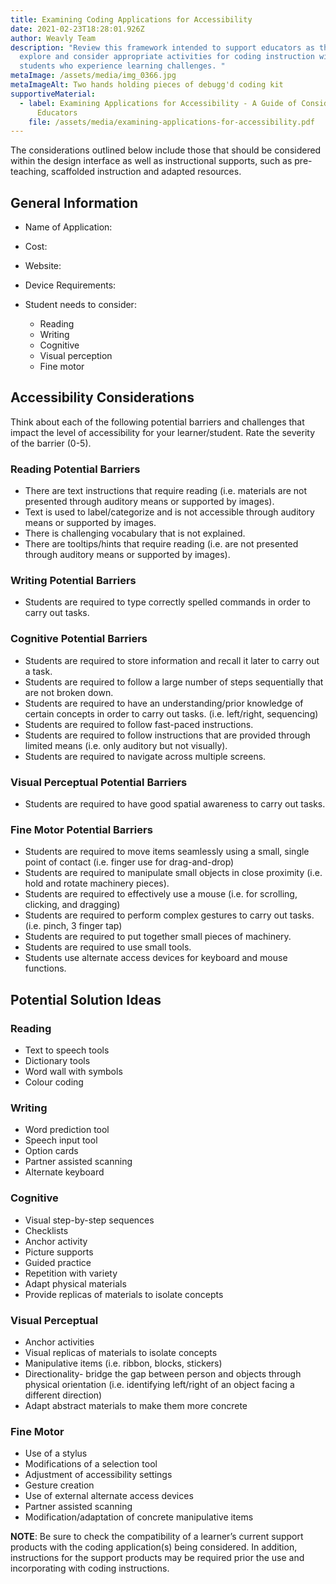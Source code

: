 ```yaml
---
title: Examining Coding Applications for Accessibility
date: 2021-02-23T18:28:01.926Z
author: Weavly Team
description: "Review this framework intended to support educators as they
  explore and consider appropriate activities for coding instruction with their
  students who experience learning challenges. "
metaImage: /assets/media/img_0366.jpg
metaImageAlt: Two hands holding pieces of debugg'd coding kit
supportiveMaterial:
  - label: Examining Applications for Accessibility - A Guide of Considerations for
      Educators
    file: /assets/media/examining-applications-for-accessibility.pdf
---
```

The considerations outlined below include those that should be considered within the design interface as well as instructional supports, such as pre-teaching, scaffolded instruction and adapted resources.

## General Information

* Name of Application:
* Cost:
* Website:
* Device Requirements:
* Student needs to consider: 

  * Reading
  * Writing
  * Cognitive
  * Visual perception
  * Fine motor

## Accessibility Considerations

Think about each of the following potential barriers and challenges that impact the level of accessibility for your learner/student. Rate the severity of the barrier (0-5).

### Reading Potential Barriers

* There are text instructions that require reading (i.e. materials are not presented through auditory means or supported by images).
* Text is used to label/categorize and is not accessible through auditory means or supported by images.
* There is challenging vocabulary that is not explained.
* There are tooltips/hints that require reading (i.e. are not presented  through auditory means or supported by images).

### Writing Potential Barriers

* Students are required to type correctly spelled commands in order to carry out tasks.

### Cognitive Potential Barriers

* Students are required to store information and recall it later to carry out a task.
* Students are required to follow a large number of steps sequentially that are not broken down.
* Students are required to have an understanding/prior knowledge of certain concepts in order to carry out tasks. (i.e. left/right, sequencing)
* Students are required to follow fast-paced instructions.
* Students are required to follow instructions that are provided through limited means (i.e. only auditory but not visually).
* Students are required to navigate across multiple screens.

### Visual Perceptual Potential Barriers

* Students are required to have good spatial awareness to carry out tasks.

### Fine Motor Potential Barriers

* Students are required to move items seamlessly using a small, single point of contact (i.e. finger use for drag-and-drop)
* Students are required to manipulate small objects in close proximity (i.e. hold and rotate machinery pieces).
* Students are required to effectively use a mouse (i.e. for scrolling, clicking, and dragging)
* Students are required to perform complex gestures to carry out tasks. (i.e. pinch, 3 finger tap)
* Students are required to put together small pieces of machinery.
* Students are required to use small tools.
* Students use alternate access devices for keyboard and mouse functions.

## Potential Solution Ideas

### Reading

* Text to speech tools
* Dictionary tools
* Word wall with symbols
* Colour coding

### Writing

* Word prediction tool
* Speech input tool
* Option cards
* Partner assisted scanning
* Alternate keyboard

### Cognitive

* Visual step-by-step sequences
* Checklists 
* Anchor activity
* Picture supports
* Guided practice
* Repetition with variety
* Adapt physical materials
* Provide replicas of materials to isolate concepts

### Visual Perceptual

* Anchor activities
* Visual replicas of materials to isolate concepts
* Manipulative items (i.e. ribbon, blocks, stickers)
* Directionality- bridge the gap between person and objects through physical orientation (i.e. identifying left/right of an object facing a different direction)
* Adapt abstract materials to make them more concrete

### Fine Motor

* Use of a stylus
* Modifications of a selection tool
* Adjustment of accessibility settings
* Gesture creation
* Use of external alternate access devices
* Partner assisted scanning
* Modification/adaptation of concrete manipulative items

**NOTE**: Be sure to check the compatibility of a learner’s current support products with the coding application(s) being considered. In addition, instructions for the support products may be required prior the use and incorporating with coding instructions.